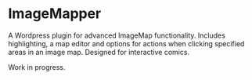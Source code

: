 ImageMapper
===========

A Wordpress plugin for advanced ImageMap functionality. Includes highlighting, a map editor and options for actions when clicking specified areas in an image map. Designed for interactive comics. 

Work in progress.